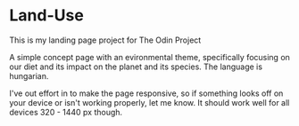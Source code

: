 # Land-Use

This is my landing page project for The Odin Project

A simple concept page with an evironmental theme, specifically focusing on our diet and its impact on the planet and its species. The language is hungarian.

I've out effort in to make the page responsive, so if something looks off on your device or isn't working properly, let me know.
It should work well for all devices 320 - 1440 px though.
